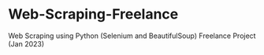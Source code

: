 # Web-Scraping-Freelance
Web Scraping using Python (Selenium and BeautifulSoup)
Freelance Project (Jan 2023)

